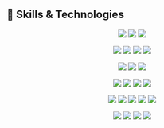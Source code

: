 ## 🚀 Skills & Technologies

<p align="center">
  <!-- Languages -->
  <img src="https://img.shields.io/badge/-Python-3776AB?logo=python&logoColor=white&style=for-the-badge" />
  <img src="https://img.shields.io/badge/-Java-007396?logo=java&logoColor=white&style=for-the-badge" />
  <img src="https://img.shields.io/badge/-C-00599C?logo=c&logoColor=white&style=for-the-badge" />
</p>

<p align="center">
  <!-- ML/DL -->
  <img src="https://img.shields.io/badge/-TensorFlow-FF6F00?logo=tensorflow&logoColor=white&style=for-the-badge" />
  <img src="https://img.shields.io/badge/-PyTorch-EE4C2C?logo=pytorch&logoColor=white&style=for-the-badge" />
  <img src="https://img.shields.io/badge/-Keras-D00000?logo=keras&logoColor=white&style=for-the-badge" />
  <img src="https://img.shields.io/badge/-scikit--learn-F7931E?logo=scikitlearn&logoColor=white&style=for-the-badge" />
</p>

<p align="center">
  <!-- Data Tools -->
  <img src="https://img.shields.io/badge/-NumPy-013243?logo=numpy&logoColor=white&style=for-the-badge" />
  <img src="https://img.shields.io/badge/-Pandas-150458?logo=pandas&logoColor=white&style=for-the-badge" />
  <img src="https://img.shields.io/badge/-Streamlit-FF4B4B?logo=streamlit&logoColor=white&style=for-the-badge" />
</p>

<p align="center">
  <!-- NLP & GenAI -->
  <img src="https://img.shields.io/badge/-HuggingFace-FCC624?logo=huggingface&logoColor=black&style=for-the-badge" />
  <img src="https://img.shields.io/badge/-LangChain-000000?logo=chainlink&logoColor=white&style=for-the-badge" />
  <img src="https://img.shields.io/badge/-OpenAI-412991?logo=openai&logoColor=white&style=for-the-badge" />
  <img src="https://img.shields.io/badge/-NLTK-76B900?logo=numpy&logoColor=white&style=for-the-badge" />
</p>

<p align="center">
  <!-- Concepts -->
  <img src="https://img.shields.io/badge/-Machine_Learning-00C7B7?style=for-the-badge" />
  <img src="https://img.shields.io/badge/-Deep_Learning-8E44AD?style=for-the-badge" />
  <img src="https://img.shields.io/badge/-RNN-3498DB?style=for-the-badge" />
  <img src="https://img.shields.io/badge/-LSTM-2ECC71?style=for-the-badge" />
  <img src="https://img.shields.io/badge/-RAG-FF7F50?style=for-the-badge" />
</p>

<p align="center">
  <!-- Tools -->
  <img src="https://img.shields.io/badge/-Azure-0078D4?logo=microsoftazure&logoColor=white&style=for-the-badge" />
  <img src="https://img.shields.io/badge/-Git-F05032?logo=git&logoColor=white&style=for-the-badge" />
  <img src="https://img.shields.io/badge/-GitHub-181717?logo=github&logoColor=white&style=for-the-badge" />
  <img src="https://img.shields.io/badge/-VS_Code-007ACC?logo=visualstudiocode&logoColor=white&style=for-the-badge" />
</p>
